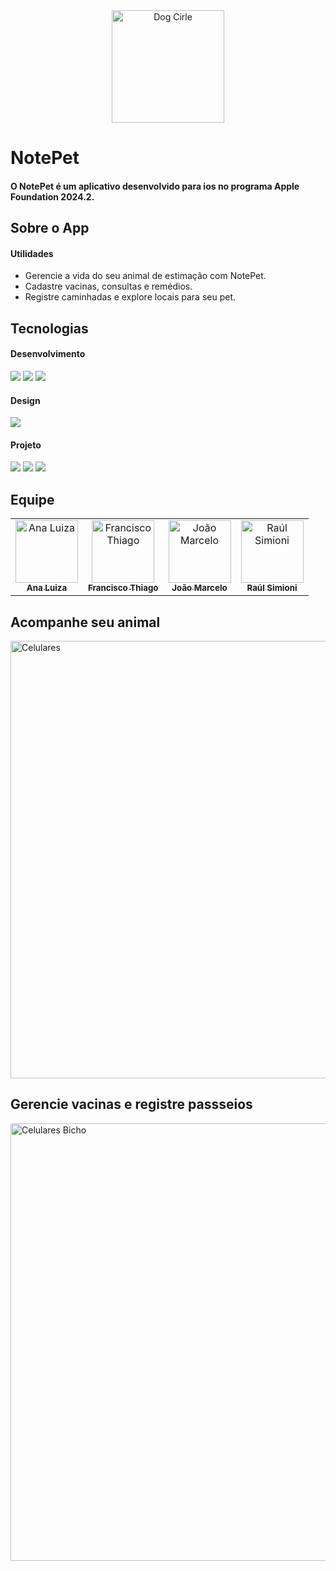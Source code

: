 <div align="center">
<img width="180" alt="Dog Cirle" src="https://github.com/user-attachments/assets/bf2f9d06-a913-4f3f-ab6b-23b2ddae09ad" />
</div>


# NotePet

#### O NotePet é um aplicativo desenvolvido para ios no programa Apple Foundation 2024.2.

## Sobre o App

#### Utilidades

- Gerencie a vida do seu animal de estimação com NotePet.  
- Cadastre vacinas, consultas e remédios.  
- Registre caminhadas e explore locais para seu pet.  
 
## Tecnologias
 

#### Desenvolvimento
<img src= "https://img.shields.io/badge/mac%20os-000000?style=for-the-badge&logo=apple&logoColor=white"> <img src= "https://img.shields.io/badge/Swift-FA7343?style=for-the-badge&logo=swift&logoColor=white"> <img src= "https://img.shields.io/badge/Xcode-007ACC?style=for-the-badge&logo=Xcode&logoColor=white">

#### Design
<img src= "https://img.shields.io/badge/Figma-F24E1E?style=for-the-badge&logo=figma&logoColor=white">

#### Projeto
<img src= "https://img.shields.io/badge/Discord-7289DA?style=for-the-badge&logo=discord&logoColor=white"> <img src= "https://img.shields.io/badge/Notion-000000?style=for-the-badge&logo=notion&logoColor=white"> <img src= "https://img.shields.io/badge/Trello-0052CC?style=for-the-badge&logo=trello&logoColor=white">


## Equipe

<table align="center">
      <tr align="center">
        <td>
          <a href="https://github.com/luizamtro">
            <img src="https://github.com/user-attachments/assets/ad3a8031-6364-4ef1-b423-fc25ce2f0325" width="100px;" alt="Ana Luiza"/>
            <br>
            <sub>
              <b>Ana Luiza</b>
            </sub>
          </a>
          <br>
        </td>
        <td>
          <a href="https://github.com/thhiago09">
            <img src="https://github.com/user-attachments/assets/d8fefab9-8fbe-4f41-9d43-6e91997b113e" width="100px;" alt="Francisco Thiago"/>
            <br>
            <sub>
              <b>Francisco Thiago</b>
            </sub>
          </a>
          <br>
        </td>
        <td>
          <a href="https://github.com/jmcolombini">
            <img src="https://github.com/user-attachments/assets/8a4550dc-b883-4b5b-870c-713cace5e40e" width="100px;" alt="João Marcelo"/>
            <br>
            <sub>
              <b>João Marcelo</b>
            </sub>
          </a>
          <br>
        </td>
        <td>
          <a href="https://github.com/raulscarvalho">
            <img src="https://github.com/user-attachments/assets/edaa4d8e-3e7c-4081-be62-fce194736d65" width="100px;" alt="Raúl Simioni"/>
            <br>
            <sub>
              <b>Raúl Simioni</b>
            </sub>
          </a>
          <br>
        </td>
  </table>

## Acompanhe seu animal
<img width="700" alt="Celulares" src="https://github.com/user-attachments/assets/48f5b924-5ac5-4b00-9259-cb9f8f446906" />

## Gerencie vacinas e registre passseios
<img width="700" alt="Celulares Bicho" src="https://github.com/user-attachments/assets/da2c4081-aace-40aa-bbf8-61bdac31389f" />
